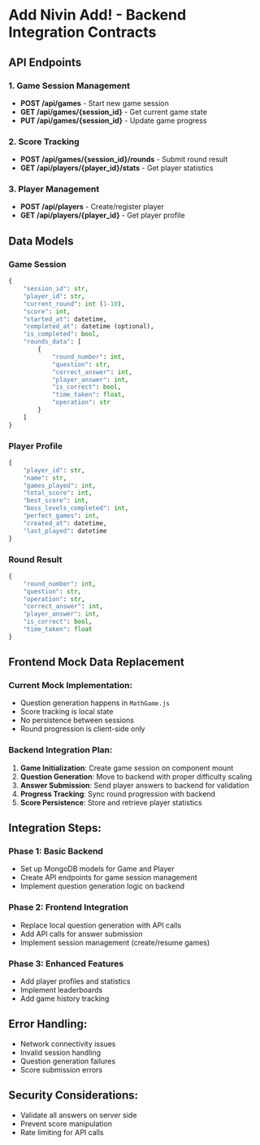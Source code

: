 # Add Nivin Add! - Backend Integration Contracts

## API Endpoints

### 1. Game Session Management
- **POST /api/games** - Start new game session
- **GET /api/games/{session_id}** - Get current game state
- **PUT /api/games/{session_id}** - Update game progress

### 2. Score Tracking
- **POST /api/games/{session_id}/rounds** - Submit round result
- **GET /api/players/{player_id}/stats** - Get player statistics

### 3. Player Management
- **POST /api/players** - Create/register player
- **GET /api/players/{player_id}** - Get player profile

## Data Models

### Game Session
```python
{
    "session_id": str,
    "player_id": str,
    "current_round": int (1-10),
    "score": int,
    "started_at": datetime,
    "completed_at": datetime (optional),
    "is_completed": bool,
    "rounds_data": [
        {
            "round_number": int,
            "question": str,
            "correct_answer": int,
            "player_answer": int,
            "is_correct": bool,
            "time_taken": float,
            "operation": str
        }
    ]
}
```

### Player Profile
```python
{
    "player_id": str,
    "name": str,
    "games_played": int,
    "total_score": int,
    "best_score": int,
    "boss_levels_completed": int,
    "perfect_games": int,
    "created_at": datetime,
    "last_played": datetime
}
```

### Round Result
```python
{
    "round_number": int,
    "question": str,
    "operation": str,
    "correct_answer": int,
    "player_answer": int,
    "is_correct": bool,
    "time_taken": float
}
```

## Frontend Mock Data Replacement

### Current Mock Implementation:
- Question generation happens in `MathGame.js`
- Score tracking is local state
- No persistence between sessions
- Round progression is client-side only

### Backend Integration Plan:
1. **Game Initialization**: Create game session on component mount
2. **Question Generation**: Move to backend with proper difficulty scaling
3. **Answer Submission**: Send player answers to backend for validation
4. **Progress Tracking**: Sync round progression with backend
5. **Score Persistence**: Store and retrieve player statistics

## Integration Steps:

### Phase 1: Basic Backend
- Set up MongoDB models for Game and Player
- Create API endpoints for game session management
- Implement question generation logic on backend

### Phase 2: Frontend Integration
- Replace local question generation with API calls
- Add API calls for answer submission
- Implement session management (create/resume games)

### Phase 3: Enhanced Features
- Add player profiles and statistics
- Implement leaderboards
- Add game history tracking

## Error Handling:
- Network connectivity issues
- Invalid session handling
- Question generation failures
- Score submission errors

## Security Considerations:
- Validate all answers on server side
- Prevent score manipulation
- Rate limiting for API calls